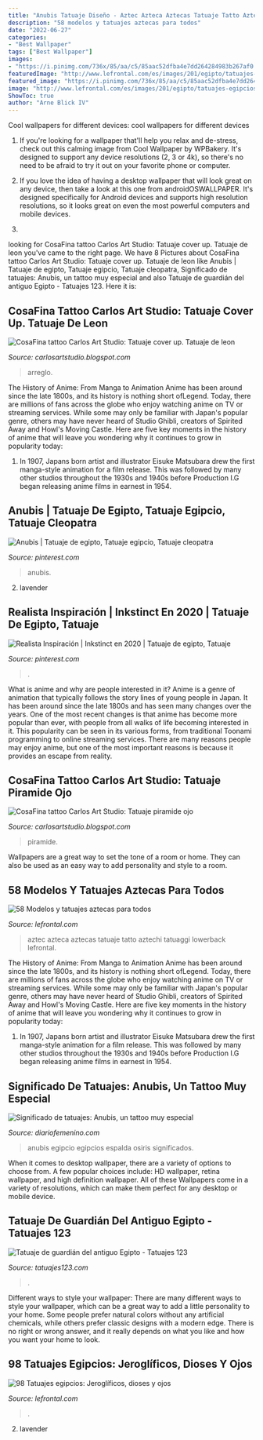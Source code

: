 ```yaml
---
title: "Anubis Tatuaje Diseño - Aztec Azteca Aztecas Tatuaje Tatto Aztechi Tatuaggi Lowerback Lefrontal"
description: "58 modelos y tatuajes aztecas para todos"
date: "2022-06-27"
categories:
- "Best Wallpaper"
tags: ["Best Wallpaper"]
images:
- "https://i.pinimg.com/736x/85/aa/c5/85aac52dfba4e7dd264284983b267af0.jpg"
featuredImage: "http://www.lefrontal.com/es/images/201/egipto/tatuajes-egipcios-92.jpg"
featured_image: "https://i.pinimg.com/736x/85/aa/c5/85aac52dfba4e7dd264284983b267af0.jpg"
image: "http://www.lefrontal.com/es/images/201/egipto/tatuajes-egipcios-92.jpg"
ShowToc: true
author: "Arne Blick IV"
---
```



Cool wallpapers for different devices:
cool wallpapers for different devices 

1. If you're looking for a wallpaper that'll help you relax and de-stress, check out this calming image from Cool Wallpaper by WPBakery. It's designed to support any device resolutions (2, 3 or 4k), so there's no need to be afraid to try it out on your favorite phone or computer.

2. If you love the idea of having a desktop wallpaper that will look great on any device, then take a look at this one from androidOSWALLPAPER. It's designed specifically for Android devices and supports high resolution resolutions, so it looks great on even the most powerful computers and mobile devices.

3.

	

		
looking for CosaFina tattoo Carlos Art Studio: Tatuaje cover up. Tatuaje de leon you've came to the right page. We have 8 Pictures about CosaFina tattoo Carlos Art Studio: Tatuaje cover up. Tatuaje de leon like Anubis | Tatuaje de egipto, Tatuaje egipcio, Tatuaje cleopatra, Significado de tatuajes: Anubis, un tattoo muy especial and also Tatuaje de guardián del antiguo Egipto - Tatuajes 123. Here it is:
		
    
## CosaFina Tattoo Carlos Art Studio: Tatuaje Cover Up. Tatuaje De Leon

<img loading=lazy src="https://4.bp.blogspot.com/-zBp8RE5hqnE/UA12eVhm1nI/AAAAAAAAA-I/86VcIrCHA_Y/s1600/Arreglo+Leon.jpg" onerror="this.onerror=null;this.src='https://tse3.mm.bing.net/th?id=OIP.k16jgBpnUInvA1ElOd42kwHaFP&amp;pid=15.1';" alt="CosaFina tattoo Carlos Art Studio: Tatuaje cover up. Tatuaje de leon">

_Source: carlosartstudio.blogspot.com_

>arreglo. 

	

The History of Anime: From Manga to Animation
Anime has been around since the late 1800s, and its history is nothing short ofLegend. Today, there are millions of fans across the globe who enjoy watching anime on TV or streaming services. While some may only be familiar with Japan's popular genre, others may have never heard of Studio Ghibli, creators of Spirited Away and Howl's Moving Castle. Here are five key moments in the history of anime that will leave you wondering why it continues to grow in popularity today:
1) In 1907, Japans born artist and illustrator Eisuke Matsubara drew the first manga-style animation for a film release. This was followed by many other studios throughout the 1930s and 1940s before Production I.G began releasing anime films in earnest in 1954.

    
## Anubis | Tatuaje De Egipto, Tatuaje Egipcio, Tatuaje Cleopatra

<img loading=lazy src="https://i.pinimg.com/736x/85/aa/c5/85aac52dfba4e7dd264284983b267af0.jpg" onerror="this.onerror=null;this.src='https://tse4.mm.bing.net/th?id=OIP.BLfBavWTuB5YYMATulb6QQHaNK&amp;pid=15.1';" alt="Anubis | Tatuaje de egipto, Tatuaje egipcio, Tatuaje cleopatra">

_Source: pinterest.com_

>anubis. 

	

2. lavender 

    
## Realista Inspiración | Inkstinct En 2020 | Tatuaje De Egipto, Tatuaje

<img loading=lazy src="https://i.pinimg.com/736x/30/56/eb/3056ebf460c0143dff07598880f05ca0.jpg" onerror="this.onerror=null;this.src='https://tse2.mm.bing.net/th?id=OIP.LFpPa2Uvst9dVGuL7mrAEwHaHa&amp;pid=15.1';" alt="Realista Inspiración | Inkstinct en 2020 | Tatuaje de egipto, Tatuaje">

_Source: pinterest.com_

>. 

	

What is anime and why are people interested in it?
Anime is a genre of animation that typically follows the story lines of young people in Japan. It has been around since the late 1800s and has seen many changes over the years. One of the most recent changes is that anime has become more popular than ever, with people from all walks of life becoming interested in it. This popularity can be seen in its various forms, from traditional Toonami programming to online streaming services. There are many reasons people may enjoy anime, but one of the most important reasons is because it provides an escape from reality.

    
## CosaFina Tattoo Carlos Art Studio: Tatuaje Piramide Ojo

<img loading=lazy src="https://3.bp.blogspot.com/-QxB-jOnvsjI/UJt1YBPKygI/AAAAAAAABJE/rZL8jqEKXQw/s1600/Tatuaje+piramide+ojo.jpg" onerror="this.onerror=null;this.src='https://tse3.mm.bing.net/th?id=OIP.u6lxyT3fSP0l9Ia7cQZYXQHaKe&amp;pid=15.1';" alt="CosaFina tattoo Carlos Art Studio: Tatuaje piramide ojo">

_Source: carlosartstudio.blogspot.com_

>piramide. 

	

Wallpapers are a great way to set the tone of a room or home. They can also be used as an easy way to add personality and style to a room.

    
## 58 Modelos Y Tatuajes Aztecas Para Todos

<img loading=lazy src="https://www.lefrontal.com/es/images/coleccion2/tatuaje-azteca/tatuaje_azteca_22.jpg" onerror="this.onerror=null;this.src='https://tse3.mm.bing.net/th?id=OIP.k7GFCUSYr254ssTojZEM-wHaJL&amp;pid=15.1';" alt="58 Modelos y tatuajes aztecas para todos">

_Source: lefrontal.com_

>aztec azteca aztecas tatuaje tatto aztechi tatuaggi lowerback lefrontal. 

	

The History of Anime: From Manga to Animation
Anime has been around since the late 1800s, and its history is nothing short ofLegend. Today, there are millions of fans across the globe who enjoy watching anime on TV or streaming services. While some may only be familiar with Japan's popular genre, others may have never heard of Studio Ghibli, creators of Spirited Away and Howl's Moving Castle. Here are five key moments in the history of anime that will leave you wondering why it continues to grow in popularity today:
1) In 1907, Japans born artist and illustrator Eisuke Matsubara drew the first manga-style animation for a film release. This was followed by many other studios throughout the 1930s and 1940s before Production I.G began releasing anime films in earnest in 1954.

    
## Significado De Tatuajes: Anubis, Un Tattoo Muy Especial

<img loading=lazy src="https://static.diariofemenino.com/uploads/belleza/198572-anubis.jpg" onerror="this.onerror=null;this.src='https://tse4.mm.bing.net/th?id=OIP.Jx0mi_cEmvjcFwAkLphD8QHaEf&amp;pid=15.1';" alt="Significado de tatuajes: Anubis, un tattoo muy especial">

_Source: diariofemenino.com_

>anubis egipcio egipcios espalda osiris significados. 

	

When it comes to desktop wallpaper, there are a variety of options to choose from. A few popular choices include: HD wallpaper, retina wallpaper, and high definition wallpaper. All of these Wallpapers come in a variety of resolutions, which can make them perfect for any desktop or mobile device. 

    
## Tatuaje De Guardián Del Antiguo Egipto - Tatuajes 123

<img loading=lazy src="https://www.tatuajes123.com/i/guardia-egipcio.jpg" onerror="this.onerror=null;this.src='https://tse2.mm.bing.net/th?id=OIP.wddG7zzv86oFj7PJgYnpIwHaJK&amp;pid=15.1';" alt="Tatuaje de guardián del antiguo Egipto - Tatuajes 123">

_Source: tatuajes123.com_

>. 

	

Different ways to style your wallpaper:
There are many different ways to style your wallpaper, which can be a great way to add a little personality to your home. Some people prefer natural colors without any artificial chemicals, while others prefer classic designs with a modern edge. There is no right or wrong answer, and it really depends on what you like and how you want your home to look.

    
## 98 Tatuajes Egipcios: Jeroglíficos, Dioses Y Ojos

<img loading=lazy src="http://www.lefrontal.com/es/images/201/egipto/tatuajes-egipcios-92.jpg" onerror="this.onerror=null;this.src='https://tse3.mm.bing.net/th?id=OIP.NurgPKt5GaHe_l_1MQFwhAHaJ4&amp;pid=15.1';" alt="98 Tatuajes egipcios: Jeroglíficos, dioses y ojos">

_Source: lefrontal.com_

>. 

	

2. lavender 

